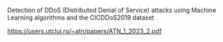 Detection of DDoS (Distributed Denial of Service) attacks using Machine Learning algorithms and the CICDDoS2019 dataset

https://users.utcluj.ro/~atn/papers/ATN_1_2023_2.pdf
